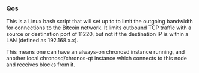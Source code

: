 ### Qos ###

This is a Linux bash script that will set up tc to limit the outgoing bandwidth for connections to the Bitcoin network. It limits outbound TCP traffic with a source or destination port of 11220, but not if the destination IP is within a LAN (defined as 192.168.x.x).

This means one can have an always-on chronosd instance running, and another local chronosd/chronos-qt instance which connects to this node and receives blocks from it.
